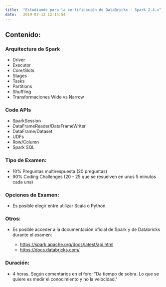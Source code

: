 ```yaml
---
title:  "Estudiando para la certificación de DataBricks - Spark 2.4.x"
date:   2019-07-12 12:14:54
---
```


## **Contenido**:  
### **Arquitectura de Spark**  
* Driver
* Executor
* Core/Slots
* Stages
* Tasks
* Partitions
* Shuffling
* Transformaciones Wide vs Narrow

### **Code APIs** 
* SparkSession
* DataFrameReader/DataFrameWriter
* DataFrame/Dataset
* UDFs
* Row/Column 
* Spark SQL

### **Tipo de Examen**:
* 10% Preguntas multirespuesta (20 preguntas)
* 90% Coding Challenges (20 - 25 que se resuelven en unos 5 minutos cada una)


### **Opciones de Examen**:
* Es posible elegir entre utilizar Scala o Python.

### **Otros:** 
* Es posible acceder a la documentación oficial de Spark y de Databricks durante el examen:
        
    * <https://spark.apache.org/docs/latest/api.html>
    * <https://docs.databricks.com/>

### **Duración:**
* 4 horas. Según comentarios en el foro:  "Da tiempo de sobra. Lo que se quiere es medir el conocimiento y no la velocidad."
